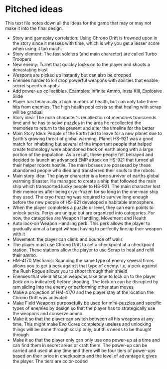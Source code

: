 # Pitched ideas

This text file notes down all the ideas for the game that may or may not make it into the final design. 

- Story and gameplay correlation: Using Chrono Drift is frowned upon in the story since it messes with time, which is why you get a lesser score when using it too much. 
- Story element: The fast soldiers (and main character) are called Turbo Troopers
- New enemy: Turret that quickly locks on to the player and shoots a devastating blast
- Weapons are picked up instantly but can also be dropped
- Enemies harder to kill drop powerful weapons with abilities that enable secret speedrun spots
- Add power-up collectibles. Examples: Infinite Ammo, Insta Kill, Explosive Slide
- Player has technically a high number of health, but can only take three hits from enemies. The high health pool exists so that healing with scrap will be gradual
- Story idea: The main character's recollection of memories transcends time and he has to solve puzzles in the area he recollected the memories to return to the present and alter the timeline for the better 
- Main Story Idea: People of the Earth had to leave for a new planet due to Earth's growing threat of global warming. Planet HS-921 was a good match for inhabiting but several of the important people that helped create technology were abandoned back on earth along with a large portion of the population. As a result, these people felt betrayed and decided to launch an advanced EMP attack on HS-921 that turned all their helper robots hostile. The main bosses are possesed by these abandoned people who died and transferred their souls to the robots.
- Main story idea: The player character is a lone survivor of earths global warming disaster. He managed to create a ship that followed the main ship which transported lucky people to HS-921. The main character lost their memories after being cryo-frozen for so long in the one-man ship they used. The cryo freezing was required to survive long enough before the new people of HS-921 developed a habitable atmosphere. 
- When the player completes a puzzle or level, they can earn points to unlock perks. Perks are unique but are organized into categories. For now, the categories are Weapon Handling, Movement and Health
- Auto lock-on Weapon Handling perk: This perk allows the player to gradually aim at a target without having to perfectly line up their weapon with it
- Movement: the player can climb and bounce off walls
- The player must use Chrono Drift to set a checkpoint at a checkpoint station. These stations allow the player to use Scrap to heal and refill their ammo. 
- HM-4170 Mechanic: Scanning the same type of enemy several times allows you to get a perk against that type of enemy. I.e, a perk against the Rush Rogue allows you to shoot through their shield
- Enemies that wield hitscan weapons take time to lock on to the player (lock on is indicated) before shooting. The lock on can be disrupted by ram sliding into the enemy or performing other stun moves
- Make a projection of HM-4170 and the player stay at the location the Chrono Drift was activated
- Make Field Weapons purposefully be used for mini-puzzles and specific types of enemies by design so that the player has to strategically use the weapons and conserve ammo
- Make it so that the player can switch between all his weapons at any time. This might make Evo Cores completely useless and unlocking things will be done through scrap only, but this needs to be thought through
- Make it so that the player only can only use one power-up at a time and can find them in secret areas or craft them. The power-up can be carried and used at any time and there will be four tiers of power-ups based on their price in checkpoints and the level of advantage it gives the player. The tiers are color-coded
